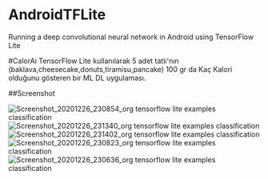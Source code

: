 # AndroidTFLite
 Running a deep convolutional neural network in Android using TensorFlow Lite

 #CalorAi
  TensorFlow Lite kullanılarak 5 adet tatlı'nın (baklava,cheesecake,donuts,tiramisu,pancake)
  100 gr da Kaç Kalori olduğunu gösteren bir ML DL uygulaması.

##Screenshot


![Screenshot_20201226_230854_org tensorflow lite examples classification](https://user-images.githubusercontent.com/37152719/103158961-bcbbdf80-47d4-11eb-9801-0eaf62fa2ae9.jpg)
![Screenshot_20201226_231340_org tensorflow lite examples classification](https://user-images.githubusercontent.com/37152719/103158962-bd547600-47d4-11eb-863d-96b800e4d180.jpg)
![Screenshot_20201226_231402_org tensorflow lite examples classification](https://user-images.githubusercontent.com/37152719/103158964-bded0c80-47d4-11eb-9b49-588254796782.jpg)
![Screenshot_20201226_230823_org tensorflow lite examples classification](https://user-images.githubusercontent.com/37152719/103158965-be85a300-47d4-11eb-905e-726fc7d80696.jpg)
![Screenshot_20201226_230636_org tensorflow lite examples classification](https://user-images.githubusercontent.com/37152719/103158966-be85a300-47d4-11eb-8057-9c563dc02d38.jpg)
